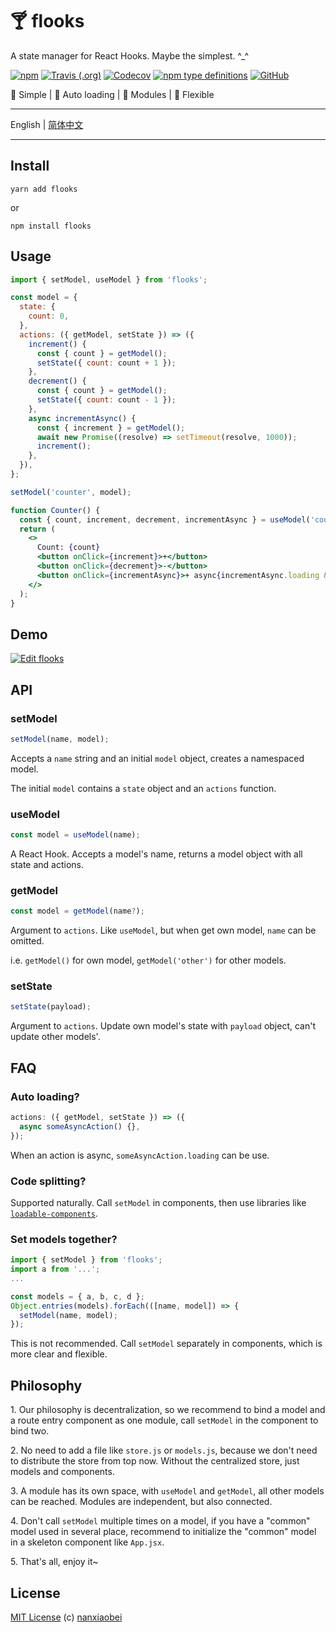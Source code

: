 # 🍸 flooks

A state manager for React Hooks. Maybe the simplest. ^\_^

[![npm](https://img.shields.io/npm/v/flooks?style=flat-square)](https://www.npmjs.com/package/flooks)
[![Travis (.org)](https://img.shields.io/travis/nanxiaobei/flooks?style=flat-square)](https://travis-ci.org/nanxiaobei/flooks)
[![Codecov](https://img.shields.io/codecov/c/github/nanxiaobei/flooks?style=flat-square)](https://codecov.io/gh/nanxiaobei/flooks)
[![npm type definitions](https://img.shields.io/npm/types/typescript?style=flat-square)](https://github.com/nanxiaobei/flooks/blob/master/src/index.ts)
[![GitHub](https://img.shields.io/github/license/nanxiaobei/flooks?style=flat-square)](https://github.com/nanxiaobei/flooks/blob/master/LICENSE)

🍰 Simple | 🍭 Auto loading | 🍕 Modules | 🥂 Flexible

---

English | [简体中文](./README.zh-CN.md)

---

## Install

```shell
yarn add flooks
```

or

```shell
npm install flooks
```

## Usage

```jsx harmony
import { setModel, useModel } from 'flooks';

const model = {
  state: {
    count: 0,
  },
  actions: ({ getModel, setState }) => ({
    increment() {
      const { count } = getModel();
      setState({ count: count + 1 });
    },
    decrement() {
      const { count } = getModel();
      setState({ count: count - 1 });
    },
    async incrementAsync() {
      const { increment } = getModel();
      await new Promise((resolve) => setTimeout(resolve, 1000));
      increment();
    },
  }),
};

setModel('counter', model);

function Counter() {
  const { count, increment, decrement, incrementAsync } = useModel('counter');
  return (
    <>
      Count: {count}
      <button onClick={increment}>+</button>
      <button onClick={decrement}>-</button>
      <button onClick={incrementAsync}>+ async{incrementAsync.loading && '...'}</button>
    </>
  );
}
```

## Demo

[![Edit flooks](https://codesandbox.io/static/img/play-codesandbox.svg)](https://codesandbox.io/s/flooks-gqye5)

## API

### setModel

```js
setModel(name, model);
```

Accepts a `name` string and an initial `model` object, creates a namespaced model.

The initial `model` contains a `state` object and an `actions` function.

### useModel

```js
const model = useModel(name);
```

A React Hook. Accepts a model's name, returns a model object with all state and actions.

### getModel

```js
const model = getModel(name?);
```

Argument to `actions`. Like `useModel`, but when get own model, `name` can be omitted.

i.e. `getModel()` for own model, `getModel('other')` for other models.

### setState

```js
setState(payload);
```

Argument to `actions`. Update own model's state with `payload` object, can't update other models'.

## FAQ

### Auto loading?

```js
actions: ({ getModel, setState }) => ({
  async someAsyncAction() {},
});
```

When an action is async, `someAsyncAction.loading` can be use.

### Code splitting?

Supported naturally. Call `setModel` in components, then use libraries like [`loadable-components`](https://github.com/smooth-code/loadable-components).

### Set models together?

```js
import { setModel } from 'flooks';
import a from '...';
...

const models = { a, b, c, d };
Object.entries(models).forEach(([name, model]) => {
  setModel(name, model);
});
```

This is not recommended. Call `setModel` separately in components, which is more clear and flexible.

## Philosophy

1\. Our philosophy is decentralization, so we recommend to bind a model and a route entry component as one module, call `setModel` in the component to bind two.

2\. No need to add a file like `store.js` or `models.js`, because we don't need to distribute the store from top now. Without the centralized store, just models and components.

3\. A module has its own space, with `useModel` and `getModel`, all other models can be reached. Modules are independent, but also connected.

4\. Don't call `setModel` multiple times on a model, if you have a "common" model used in several place, recommend to initialize the "common" model in a skeleton component like `App.jsx`.

5\. That's all, enjoy it~

## License

[MIT License](https://github.com/nanxiaobei/flooks/blob/master/LICENSE) (c) [nanxiaobei](https://mrlee.me/)
